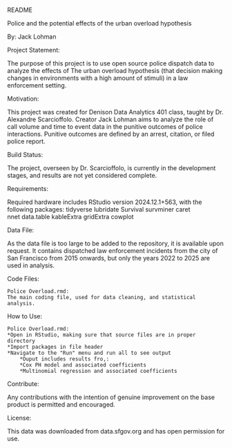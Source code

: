 README

Police and the potential effects of the urban overload hypothesis

By: Jack Lohman


Project Statement: 

The purpose of this project is to use open source police dispatch data to analyze the effects of 
The urban overload hypothesis (that decision making changes in environments with a high amount of stimuli) in a law enforcement setting.


Motivation:

This project was created for Denison Data Analytics 401 class, taught by Dr. Alexandre Scarcioffolo. Creator Jack Lohman aims to analyze the role of call volume and time to event data in the punitive outcomes of police interactions. Punitive outcomes are defined by an arrest, citation, or filed police report.  

Build Status:

The project, overseen by Dr. Scarcioffolo, is currently in the development stages, and results are not yet considered complete. 


Requirements:

Required hardware includes RStudio version 2024.12.1+563, with the following packages:
	tidyverse
	lubridate
	Survival
	survminer
	caret  
	nnet
	data.table
	kableExtra
	gridExtra
	cowplot


Data File:

As the data file is too large to be added to the repository, it is available upon request. It contains dispatched law enforcement incidents from the city of San Francisco from 2015 onwards, but only the years 2022 to 2025 are used in analysis. 

Code Files:

	Police Overload.rmd:
	The main coding file, used for data cleaning, and statistical analysis.

 
How to Use:

	Police Overload.rmd:
	*Open in RStudio, making sure that source files are in proper directory
	*Import packages in file header
	*Navigate to the "Run" menu and run all to see output
		*Ouput includes results fro,:
		*Cox PH model and associated coefficients
		*Multinomial regression and associated coefficients
	
 
Contribute:

Any contributions with the intention of genuine improvement on the base product is permitted and encouraged. 


License:
	
This data was downloaded from data.sfgov.org and has open permission for use. 
